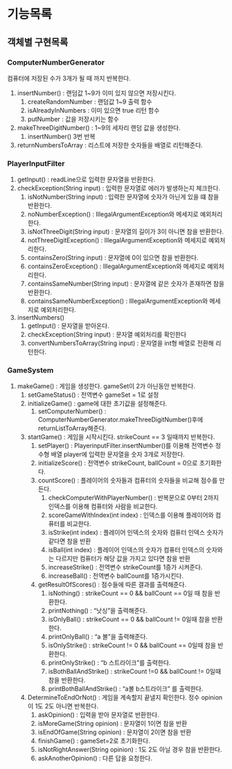 # 기능목록
## 객체별 구현목록
### ComputerNumberGenerator
컴퓨터에 저장된 수가 3개가 될 때 까지 반복한다.
1. insertNumber() : 랜덤값 1~9가 이미 있지 않으면 저장시킨다.
   1. createRandomNumber : 랜덤값 1~9 출력 함수
   2. isAlreadyInNumbers : 이미 있으면 true 리턴 함수
   3. putNumber : 값을 저장시키는 함수
2. makeThreeDigitNumber() : 1~9의 세자리 랜덤 값을 생성한다.
   1. insertNumber() 3번 반복
3. returnNumbersToArray : 리스트에 저장한 숫자들을 배열로 리턴해준다.

### PlayerInputFilter
1. getInput() : readLine으로 입력한 문자열을 반환한다.
2. checkException(String input) : 입력한 문자열로 에러가 발생하는지 체크한다.
   1. isNotNumber(String input) : 입력한 문자열에 숫자가 아닌게 있을 떄 참을 반환한다.
   2. noNumberException() : IllegalArgumentException와 메세지로 예외처리한다.
   3. isNotThreeDigit(String input) : 문자열의 길이가 3이 아니면 참을 반환한다.
   4. notThreeDigitException() : IllegalArgumentException와 메세지로 예외처리한다.
   5. containsZero(String input) : 문자열에 0이 있으면 참을 반환한다.
   6. containsZeroException() : IllegalArgumentException와 메세지로 예외처리한다.
   7. containsSameNumber(String input) : 문자열에 같은 숫자가 존재하면 참을 반환한다.
   8. containsSameNumberException() : IllegalArgumentException와 메세지로 예외처리한다.
3. insertNumbers()
   1. getInput() : 문자열을 받아온다.
   2. checkException(String input) : 문자열 예외처리를 확인한다
   3. convertNumbersToArray(String input) : 문자열을 int형 배열로 전환해 리턴한다.

### GameSystem
1. makeGame() : 게임을 생성한다. gameSet이 2가 아닌동안 반복한다.
   1. setGameStatus() : 전역변수 gameSet = 1로 설정
   2. initializeGame() : game에 대한 초기값을 설정해준다.
      1. setComputerNumber() : ComputerNumberGenerator.makeThreeDigitNumber()후에 returnListToArray해준다.
   3. startGame() : 게임을 시작시킨다. strikeCount == 3 일때까지 반복한다.
      1. setPlayer() : PlayerinputFilter.insertNumber()를 이용해 전역변수 정수형 배열 player에 입력한 문자열을 숫자 3개로 저장한다.
      2. initializeScore() : 전역변수 strikeCount, ballCount = 0으로 초기화한다.
      3. countScore() : 플레이어의 숫자들과 컴퓨터의 숫자들을 비교해 점수를 만든다.
         1. checkComputerWithPlayerNumber() : 반복문으로 0부터 2까지 인덱스를 이용해 컴퓨터와 사람을 비교한다.
         2. scoreGameWithIndex(int index) : 인덱스를 이용해 플레이어와 컴퓨터를 비교한다.
         3. isStrike(int index) : 플레이어 인덱스의 숫자와 컴퓨터 인덱스 숫자가 같다면 참을 반환
         4. isBall(int index) : 플레이어 인덱스의 숫자가 컴퓨터 인덱스의 숫자와는 다르지만 컴퓨터가 해당 값을 가지고 있다면 참을 반환
         5. increaseStrike() : 전역변수 strikeCount를 1증가 시켜준다.
         6. increaseBall() : 전역변수 ballCount를 1증가시킨다.
      4. getResultOfScores() : 점수들에 따른 결과를 출력해준다.
         1. isNothing() : strikeCount == 0 && ballCount == 0일 때 참을 반환한다.
         2. printNothing() : “낫싱”을 출력해준다.
         3. isOnlyBall() : strikeCount == 0 && ballCount != 0일때 참을 반환한다.
         4. printOnlyBall() : “a 볼”을 출력해준다.
         5. isOnlyStrike() : strikeCount != 0 && ballCount == 0일때 참을 반환한다.
         6. printOnlyStrike() : “b 스트라이크”를 출력한다.
         7. isBothBallAndStrike() : strikeCount !=0 && ballCount != 0일때 참을 반환한다.
         8. printBothBallAndStrike() : “a볼 b스트라이크” 를 출력한다.
   4. DetermineToEndOrNot() : 게임을 계속할지 끝낼지 확인한다. 정수 opinion이 1도 2도 아니면 반복한다. 
      1. askOpinion() : 입력을 받아 문자열로 반환한다.
      2. isMoreGame(String opinion) : 문자열이 1이면 참을 반환
      3. isEndOfGame(String opinion) : 문자열이 2이면 참을 반환
      4. finishGame() : gameSet=2로 초기화한다. 
      5. isNotRightAnswer(String opinion) : 1도 2도 아닐 경우 참을 반환한다.
      6. askAnotherOpinion() : 다른 답을 요청한다. 


